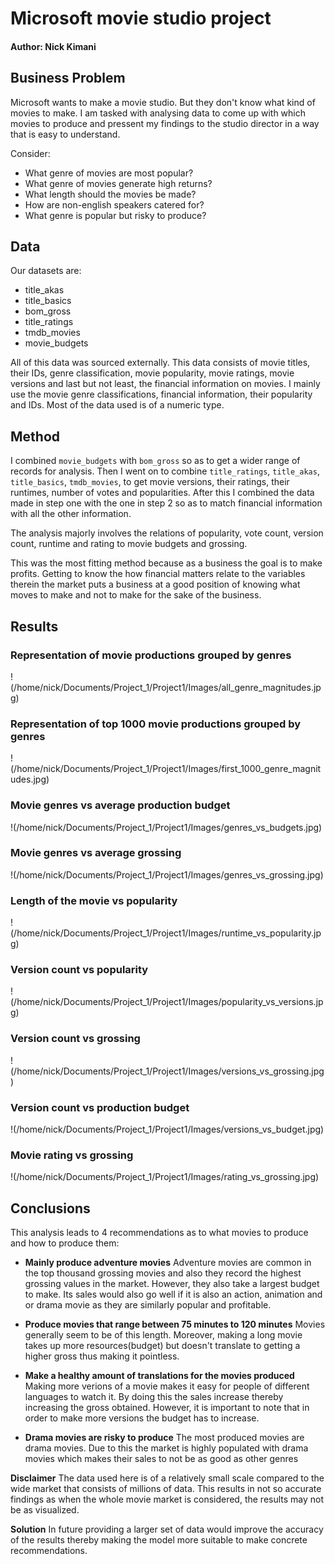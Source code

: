 # Microsoft movie studio project
#### Author: Nick Kimani

## Business Problem
Microsoft wants to make a movie studio. But they don't know what kind of movies to make. I am tasked with analysing data to come up with which movies to produce and pressent my findings to the studio director in a way that is easy to understand.

Consider:
- What genre of movies are most popular?
- What genre of movies generate high returns?
- What length should the movies be made?
- How are non-english speakers catered for?
- What genre is popular but risky to produce?

## Data
Our datasets are:
- title_akas
- title_basics
- bom_gross
- title_ratings
- tmdb_movies
- movie_budgets

All of this data was sourced externally.
This data consists of movie titles, their IDs, genre classification, movie popularity, movie ratings, movie versions and last but not least, the financial information on movies.
I mainly use the movie genre classifications, financial information, their popularity and IDs. Most of the data used is of a numeric type. 

## Method
I combined `movie_budgets` with `bom_gross` so as to get a wider range of records for analysis. Then I went on to combine `title_ratings`, `title_akas`, `title_basics`, `tmdb_movies`,  to get movie versions, their ratings, their runtimes, number of votes and popularities. After this I combined the data made in step one with the one in step 2 so as to match financial information with all the other information. 

The analysis majorly involves the relations of popularity, vote count, version count, runtime and rating to movie budgets and grossing.

This was the most fitting method because as a business the goal is to make profits. Getting to know the how financial matters relate to the variables therein the market puts a business at a good position of knowing what moves to make and not to make for the sake of the business.

## Results
### Representation of movie productions grouped by genres
!(/home/nick/Documents/Project_1/Project1/Images/all_genre_magnitudes.jpg)

### Representation of top 1000 movie productions grouped by genres
!(/home/nick/Documents/Project_1/Project1/Images/first_1000_genre_magnitudes.jpg)

### Movie genres vs average production budget
!(/home/nick/Documents/Project_1/Project1/Images/genres_vs_budgets.jpg)

### Movie genres vs average grossing
!(/home/nick/Documents/Project_1/Project1/Images/genres_vs_grossing.jpg)

### Length of the movie vs popularity
!(/home/nick/Documents/Project_1/Project1/Images/runtime_vs_popularity.jpg)

### Version count vs popularity
!(/home/nick/Documents/Project_1/Project1/Images/popularity_vs_versions.jpg)

### Version count vs grossing
!(/home/nick/Documents/Project_1/Project1/Images/versions_vs_grossing.jpg)

### Version count vs production budget
!(/home/nick/Documents/Project_1/Project1/Images/versions_vs_budget.jpg)

### Movie rating vs grossing
!(/home/nick/Documents/Project_1/Project1/Images/rating_vs_grossing.jpg)



## Conclusions
This analysis leads to 4 recommendations as to what movies to produce and how to produce them:
- **Mainly produce adventure movies** Adventure movies are common in the top thousand grossing movies and also they record the highest grossing values in the market. However, they also take a largest budget to make. Its sales would also go well if it is also an action, animation and or drama movie as they are similarly popular and profitable.

- **Produce movies that range between 75 minutes to 120 minutes** Movies generally seem to be of this length. Moreover, making a long movie takes up more resources(budget) but doesn't translate to getting a higher gross thus making it pointless.

- **Make a healthy amount of translations for the movies produced** Making more verions of a movie makes it easy for people of different languages to watch it. By doing this the sales increase thereby increasing the gross obtained. However, it is important to note that in order to make more versions the budget has to increase.

- **Drama movies are risky to produce** The most produced movies are drama movies. Due to this the market is highly populated with drama movies which makes their sales to not be as good as other genres

**Disclaimer**
The data used here is of a relatively small scale compared to the wide market that consists of millions of data. This results in not so accurate findings as when the whole movie market is considered, the results may not be as visualized.

**Solution**
In future providing a larger set of data would improve the accuracy of the results thereby making the model more suitable to make concrete recommendations.
